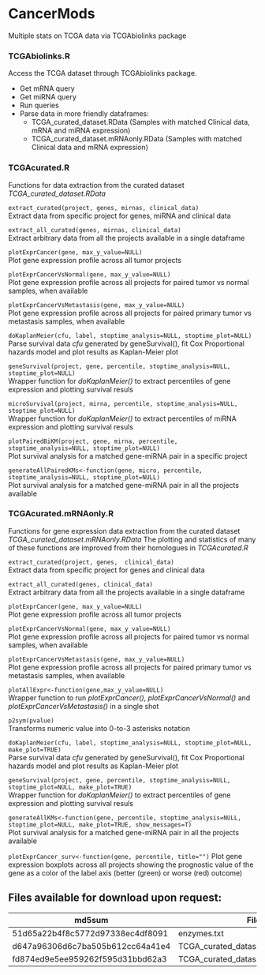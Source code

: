 # CancerMods
Multiple stats on TCGA data via TCGAbiolinks package

### TCGAbiolinks.R
Access the TCGA dataset through TCGAbiolinks package.

* Get mRNA query
* Get miRNA query
* Run queries
* Parse data in more friendly dataframes:
   * TCGA_curated_dataset.RData (Samples with matched Clinical data, mRNA and miRNA expression)
   * TCGA_curated_dataset.mRNAonly.RData (Samples with matched Clinical data and mRNA expression)


### TCGAcurated.R
Functions for data extraction from the curated dataset _TCGA_curated_dataset.RData_

`extract_curated(project, genes, mirnas, clinical_data)`\
Extract data from specific project for genes, miRNA and clinical data

`extract_all_curated(genes, mirnas, clinical_data)`\
Extract arbitrary data from all the projects available in a single dataframe 

`plotExprCancer(gene, max_y_value=NULL)`\
Plot gene expression profile across all tumor projects

`plotExprCancerVsNormal(gene, max_y_value=NULL)`\
Plot gene expression profile across all projects for paired tumor vs normal samples, when available

`plotExprCancerVsMetastasis(gene, max_y_value=NULL)`\
Plot gene expression profile across all projects for paired primary tumor vs metastasis samples, when available

`doKaplanMeier(cfu, label, stoptime_analysis=NULL, stoptime_plot=NULL)`\
Parse survival data _cfu_ generated by geneSurvival(), fit Cox Proportional hazards model and plot results as Kaplan-Meier plot

`geneSurvival(project, gene, percentile, stoptime_analysis=NULL, stoptime_plot=NULL)`\
Wrapper function for _doKaplanMeier()_ to extract percentiles of gene expression and plotting survival resuls

`microSurvival(project, mirna, percentile, stoptime_analysis=NULL, stoptime_plot=NULL)`\
Wrapper function for _doKaplanMeier()_ to extract percentiles of miRNA expression and plotting survival resuls

`plotPairedBiKM(project, gene, mirna, percentile, stoptime_analysis=NULL, stoptime_plot=NULL)`\
Plot survival analysis for a matched gene-miRNA pair in a specific project

`generateAllPairedKMs<-function(gene, micro, percentile, stoptime_analysis=NULL, stoptime_plot=NULL)`\
Plot survival analysis for a matched gene-miRNA pair in all the projects available


### TCGAcurated.mRNAonly.R
Functions for gene expression data extraction from the curated dataset _TCGA_curated_dataset.mRNAonly.RData_
The plotting and statistics of many of these functions are improved from their homologues in _TCGAcurated.R_

`extract_curated(project, genes,  clinical_data)`\
Extract data from specific project for genes and clinical data

`extract_all_curated(genes, clinical_data)`\
Extract arbitrary data from all the projects available in a single dataframe 

`plotExprCancer(gene, max_y_value=NULL)`\
Plot gene expression profile across all tumor projects

`plotExprCancerVsNormal(gene, max_y_value=NULL)`\
Plot gene expression profile across all projects for paired tumor vs normal samples, when available

`plotExprCancerVsMetastasis(gene, max_y_value=NULL)`\
Plot gene expression profile across all projects for paired primary tumor vs metastasis samples, when available

`plotAllExpr<-function(gene,max_y_value=NULL)`\
Wrapper function to run _plotExprCancer()_, _plotExprCancerVsNormal()_ and _plotExprCancerVsMetastasis()_ in a single shot

`p2sym(pvalue)`\
Transforms numeric value into 0-to-3 asterisks notation

`doKaplanMeier(cfu, label, stoptime_analysis=NULL, stoptime_plot=NULL, make_plot=TRUE)`\
Parse survival data _cfu_ generated by geneSurvival(), fit Cox Proportional hazards model and plot results as Kaplan-Meier plot

`geneSurvival(project, gene, percentile, stoptime_analysis=NULL, stoptime_plot=NULL, make_plot=TRUE)`\
Wrapper function for _doKaplanMeier()_ to extract percentiles of gene expression and plotting survival resuls

`generateAllKMs<-function(gene, percentile, stoptime_analysis=NULL, stoptime_plot=NULL, make_plot=TRUE, show_messages=T)`\
Plot survival analysis for a matched gene-miRNA pair in all the projects available

`plotExprCancer_surv<-function(gene, percentile, title="")`
Plot gene expression boxplots across all projects showing the prognostic value of the gene as a color of the label axis (better (green) or worse (red) outcome)

## Files available for download upon request:

md5sum                            |  File
--------------------------------- | ----------------------------------------
51d65a22b4f8c5772d97338ec4df8091  |	 enzymes.txt
d647a96306d6c7ba505b612cc64a41e4	|	 TCGA_curated_dataset.RData
fd874ed9e5ee959262f595d31bbd62a3	|  TCGA_curated_dataset.mRNAonly.RData
